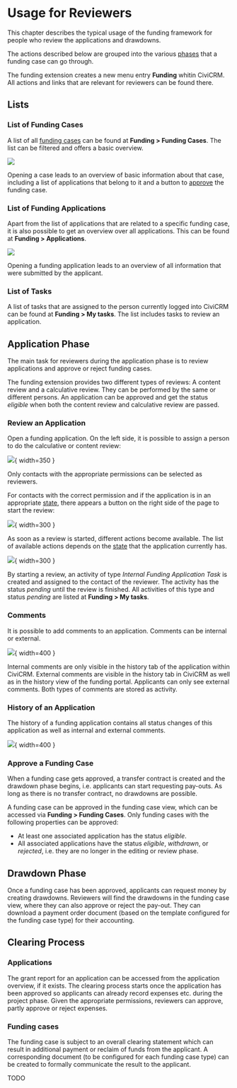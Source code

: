# Usage for Reviewers

This chapter describes the typical usage of the funding framework for people who review the applications and drawdowns.

The actions described below are grouped into the various [phases](./usage.md#phases-of-a-funding-case) that a funding case can go through.

The funding extension creates a new menu entry **Funding** whitin CiviCRM. All actions and links that are relevant for reviewers can be found there.

## Lists

### List of Funding Cases

A list of all [funding cases](../naming-conventions.md#funding-cases) can be found at **Funding > Funding Cases**. The list can be filtered and offers a basic overview.

![](../img/funding_case_list.png)

Opening a case leads to an overview of basic information about that case, including a list of applications that belong to it and a button to [approve](./usage-reviewers.md#approve-a-funding-case) the funding case.

### List of Funding Applications

Apart from the list of applications that are related to a specific funding case, it is also possible to get an overview over all applications. This can be found at **Funding > Applications**.

![](../img/funding_application_list.png)

Opening a funding application leads to an overview of all information that were submitted by the applicant.

### List of Tasks

A list of tasks that are assigned to the person currently logged into CiviCRM can be found at **Funding > My tasks**.
The list includes tasks to review an application.

## Application Phase

The main task for reviewers during the application phase is to review applications and approve or reject funding cases.

The funding extension provides two different types of reviews: A content review and a calculative review. They can be performed by the same or different persons. An application can be approved and get the status *eligible* when both the content review and calculative review are passed.

### Review an Application

Open a funding application. On the left side, it is possible to assign a person to do the calculative or content review:

![](../img/assign-reviewer.png){ width=350 }

Only contacts with the appropriate permissions can be selected as reviewers.

For contacts with the correct permission and if the application is in an appropriate [state](./application-states.md), there appears a button on the right side of the page to start the review:

![](../img/review-start.png){ width=300 }

As soon as a review is started, different actions become available. The list of available actions depends on the [state](./application-states.md) that the application currently has.

![](../img/review-pending.png){ width=300 }

By starting a review, an activity of type *Internal Funding Application Task* is created and assigned to the contact of the reviewer. The activity has the status *pending* until the review is finished. All activities of this type and status *pending* are listed at **Funding > My tasks**.

### Comments

It is possible to add comments to an application. Comments can be internal or external.

![](../img/reviewer-comment.png){ width=400 }

Internal comments are only visible in the history tab of the application within CiviCRM. External comments are visible in the history tab in CiviCRM as well as in the history view of the funding portal. Applicants can only see external comments. Both types of comments are stored as activity.

### History of an Application

The history of a funding application contains all status changes of this application as well as internal and external comments.

![](../img/civicrm-application-history.png){ width=400 }

### Approve a Funding Case

When a funding case gets approved, a transfer contract is created and the drawdown phase begins, i.e. applicants can start requesting pay-outs. As long as there is no transfer contract, no drawdowns are possible.

A funding case can be approved in the funding case view, which can be accessed via **Funding > Funding Cases**. Only funding cases with the following properties can be approved:

* At least one associated application has the status *eligible*.
* All associated applications have the status *eligible*, *withdrawn*, or *rejected*, i.e. they are no longer in the editing or review phase.

## Drawdown Phase

Once a funding case has been approved, applicants can request money by creating drawdowns. Reviewers will find the drawdowns in the funding case view, where they can also approve or reject the pay-out. They can download a payment order document (based on the template configured for the funding case type) for their accounting. 

## Clearing Process

### Applications

The grant report for an application can be accessed from the application overview, if it exists. The clearing process starts once the application has been approved so applicants can already record expenses etc. during the project phase. Given the appropriate permissions, reviewers can approve, partly approve or reject expenses. 

### Funding cases

The funding case is subject to an overall clearing statement which can result in additional payment or reclaim of funds from the applicant. A corresponding document (to be configured for each funding case type) can be created to formally communicate the result to the applicant.

TODO
